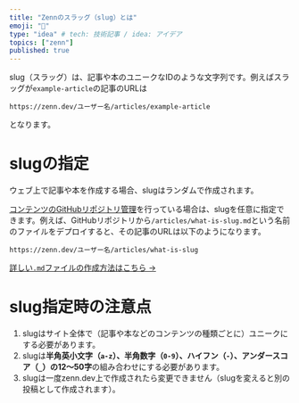 ```yaml
---
title: "Zennのスラッグ（slug）とは"
emoji: "🤔"
type: "idea" # tech: 技術記事 / idea: アイデア
topics: ["zenn"]
published: true
---
```


slug（スラッグ）は、記事や本のユニークなIDのような文字列です。例えばスラッグが`example-article`の記事のURLは

```
https://zenn.dev/ユーザー名/articles/example-article
```

となります。

# slugの指定
ウェブ上で記事や本を作成する場合、slugはランダムで作成されます。

[コンテンツのGitHubリポジトリ管理](https://zenn.dev/zenn/articles/connect-to-github)を行っている場合は、slugを任意に指定できます。例えば、GitHubリポジトリから`/articles/what-is-slug.md`という名前のファイルをデプロイすると、その記事のURLは以下のようになります。

```
https://zenn.dev/ユーザー名/articles/what-is-slug
```

[詳しい`.md`ファイルの作成方法はこちら →](https://zenn.dev/zenn/articles/zenn-cli-guide#%E3%83%95%E3%82%A1%E3%82%A4%E3%83%AB%E3%81%AE%E9%85%8D%E7%BD%AE%E3%83%AB%E3%83%BC%E3%83%AB)

# slug指定時の注意点

1. slugはサイト全体で（記事や本などのコンテンツの種類ごとに）ユニークにする必要があります。
2. slugは**半角英小文字（`a-z`）、半角数字（`0-9`）、ハイフン（`-`）、アンダースコア（`_`）の12〜50字**の組み合わせにする必要があります。
3. slugは一度zenn.dev上で作成されたら変更できません（slugを変えると別の投稿として作成されます）。


